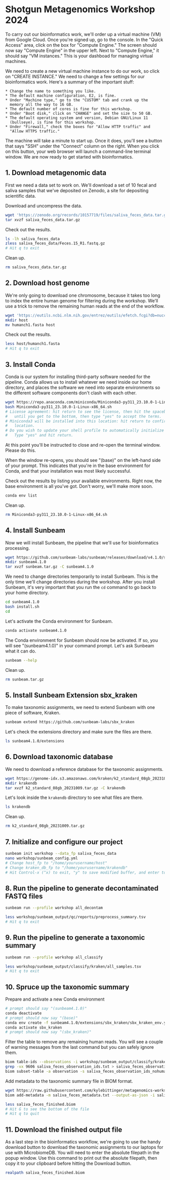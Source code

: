 # Shotgun Metagenomics Workshop 2024

To carry out our bioinformatics work, we'll order up a virtual machine
(VM) from Google Cloud. Once you're signed up, go to the console. In
the "Quick Access" area, click on the box for "Compute Engine." The
screen should now say "Compute Engine" in the upper left. Next to
"Compute Engine," it should say "VM instances." This is your dashboad
for managing virtual machines.

We need to create a new virtual machine instance to do our work, so
click on "CREATE INSTANCE." We need to change a few settings for our
bioinformatics work. Here's a summary of the important stuff:

    * Change the name to something you like.
    * The default machine configuration, E2, is fine.
    * Under "Machine type," go to the "CUSTOM" tab and crank up the
      memory all the way to 16 GB.
    * The default number of cores is fine for this workshop.
    * Under "Boot disk," click on "CHANGE" and set the size to 50 GB.
    * The default operating system and version, Debian GNU/Linux 11
      (bullseye), is fine for this workshop.
    * Under "Firewall," check the boxes for "Allow HTTP traffic" and
      "Allow HTTPS traffic."

The machine will take a minute to start up. Once it does, you'll see a
button that says "SSH" under the "Connect" column on the right. When
you click on this button, your web browser will launch a command-line
terminal window. We are now ready to get started with bioinformatics.

## 1. Download metagenomic data

First we need a data set to work on. We'll download a set of 10 fecal
and saliva samples that we've deposited on Zenodo, a site for
depositing scientific data.

Download and uncompress the data.

```bash
wget 'https://zenodo.org/records/10157719/files/saliva_feces_data.tar.gz?download=1' -O saliva_feces_data.tar.gz
tar xvzf saliva_feces_data.tar.gz
```

Check out the results.

```bash
ls -lh saliva_feces_data
zless saliva_feces_data/Feces.15_R1.fastq.gz
# Hit q to exit
```

Clean up.

```bash
rm saliva_feces_data.tar.gz
```

## 2. Download host genome

We're only going to download one chromosome, because it takes too long
to index the entire human genome for filtering during the
workshop. We'll use a trick to remove the remaining human reads at the
end of the workflow.

```bash
wget 'https://eutils.ncbi.nlm.nih.gov/entrez/eutils/efetch.fcgi?db=nuccore&id=CM000663.2&rettype=fasta' -O humanch1.fasta
mkdir host
mv humanch1.fasta host
```

Check out the results.

```bash
less host/humanch1.fasta
# Hit q to exit
```

## 3. Install Conda

Conda is our system for installing third-party software needed for the
pipeline. Conda allows us to install whatever we need inside our home
directory, and places the software we need into separate environments
so the different software components don't clash with each other.

```bash
wget https://repo.anaconda.com/miniconda/Miniconda3-py311_23.10.0-1-Linux-x86_64.sh
bash Miniconda3-py311_23.10.0-1-Linux-x86_64.sh
# License agreement: hit return to see the license, then hit the spacebar
#   until you get to the bottom, then type "yes" to accept the terms.
# Miniconda3 will be installed into this location: hit return to confirm the
#   location.
# Do you wish to update your shell profile to automatically initialize conda?
#   Type "yes" and hit return.
```

At this point you'll be instructed to close and re-open the terminal
window. Please do this.

When the window re-opens, you should see "(base)" on the left-hand
side of your prompt. This indicates that you're in the base
environment for Conda, and that your installation was most likely
successful.

Check out the results by listing your available environments. Right
now, the base environment is all you've got. Don't worry, we'll make
more soon.

```bash
conda env list
```

Clean up.

```bash
rm Miniconda3-py311_23.10.0-1-Linux-x86_64.sh
```

## 4. Install Sunbeam

Now we will install Sunbeam, the pipeline that we'll use for
bioinformatics processing.

```bash
wget https://github.com/sunbeam-labs/sunbeam/releases/download/v4.1.0/sunbeam.tar.gz
mkdir sunbeam4.1.0
tar xvzf sunbeam.tar.gz -C sunbeam4.1.0
```

We need to change directories temporarily to install Sunbeam. This is
the only time we'll change directories during the workshop. After you
install Sunbeam, it's very important that you run the `cd` command to
go back to your home directory.

```bash
cd sunbeam4.1.0
bash install.sh
cd
```

Let's activate the Conda environment for Sunbeam.

```bash
conda activate sunbeam4.1.0
```

The Conda environment for Sunbeam should now be activated. If so, you
will see "(sunbeam4.1.0)" in your command prompt. Let's ask Sunbeam
what it can do.

```bash
sunbeam --help
```

Clean up.

```bash
rm sunbeam.tar.gz
```

## 5. Install Sunbeam Extension sbx_kraken

To make taxonomic assignments, we need to extend Sunbeam with one
piece of software, Kraken.

```bash
sunbeam extend https://github.com/sunbeam-labs/sbx_kraken
```

Let's check the extensions directory and make sure the files are
there.

```bash
ls sunbeam4.1.0/extensions
```

## 6. Download taxonomic database

We need to download a reference database for the taxonomic
assignments.

```bash
wget https://genome-idx.s3.amazonaws.com/kraken/k2_standard_08gb_20231009.tar.gz
mkdir krakendb
tar xvzf k2_standard_08gb_20231009.tar.gz -C krakendb
```

Let's look inside the `krakendb` directory to see what files are
there.

```bash
ls krakendb
```

Clean up.

```bash
rm k2_standard_08gb_20231009.tar.gz
```

## 7. Initialize and configure our project

```bash
sunbeam init workshop --data_fp saliva_feces_data
nano workshop/sunbeam_config.yml
# Change host_fp to "/home/yourusername/host"
# Change kraken_db_fp to "/home/yourusername/krakendb"
# Hit Control-x (^x) to exit, "y" to save modified buffer, and enter to confirm the filename
```

## 8. Run the pipeline to generate decontaminated FASTQ files

```bash
sunbeam run --profile workshop all_decontam
```

```bash
less workshop/sunbeam_output/qc/reports/preprocess_summary.tsv
# Hit q to exit
```

## 9. Run the pipeline to generate a taxonomic summary

```bash
sunbeam run --profile workshop all_classify
```

```bash
less workshop/sunbeam_output/classify/kraken/all_samples.tsv
# Hit q to exit
```

## 10. Spruce up the taxonomic summary

Prepare and activate a new Conda environment

```bash
# prompt should say "(sunbeam4.1.0)"
conda deactivate
# prompt should now say "(base)"
conda env create -f sunbeam4.1.0/extensions/sbx_kraken/sbx_kraken_env.yml
conda activate sbx_kraken
# prompt should now say "(sbx_kraken)"
```

Filter the table to remove any remaining human reads. You will see a couple of warning messages from the last command but you can safely ignore them.

```bash
biom table-ids --observations -i workshop/sunbeam_output/classify/kraken/all_samples.biom > saliva_feces_observation_ids.txt
grep -vx 9606 saliva_feces_observation_ids.txt > saliva_feces_observation_ids_nohuman.txt
biom subset-table -a observation -s saliva_feces_observation_ids_nohuman.txt -i workshop/sunbeam_output/classify/kraken/all_samples.biom -o saliva_feces_nohuman.biom
```

Add metadata to the taxonomic summary file in BIOM format.


```bash
wget https://raw.githubusercontent.com/kylebittinger/metagenomics-workshop/updates-2024/saliva_feces_metadata.txt
biom add-metadata -m saliva_feces_metadata.txt --output-as-json -i saliva_feces_nohuman.biom -o saliva_feces_finished.biom
```

```bash
less saliva_feces_finished.biom
# Hit G to see the bottom of the file
# Hit q to quit
```

## 11. Download the finished output file

As a last step in the bioinformatics workflow, we're going to use the
handy download button to download the taxonomic assignments to our
laptops for use with MicrobiomeDB. You will need to enter the absolute filepath in the popup window. Use this command to print out the absolute filepath, then copy it to your clipboard before hitting the Download button.

```bash
realpath saliva_feces_finished.biom
```
